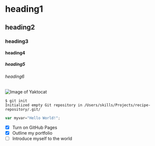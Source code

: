 # heading1
## heading2
### heading3
#### heading4
##### heading5
###### heading6
![Image of Yaktocat](https://octodex.github.com/images/yaktocat.png)

```
$ git init
Initialized empty Git repository in /Users/skills/Projects/recipe-repository/.git/
```
``` javascript
var myvar="Hello World!"; 
```

- [x] Turn on GitHub Pages
- [x] Outline my portfolio
- [ ] Introduce myself to the world
